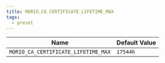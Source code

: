 ```yaml
---
title: MORIO_CA_CERTIFICATE_LIFETIME_MAX
tags:
  - preset
---
```


<!-- MORIO_AUTO_GENERATED_CONTENT_STARTS - Manual changes made below will be overwritten -->

| Name                                | Default Value |
| ----------------------------------- | ------------- |
| `MORIO_CA_CERTIFICATE_LIFETIME_MAX` | `17544h`      |

<!-- MORIO_AUTO_GENERATED_CONTENT_ENDS - Manual changes made above will be overwritten -->
